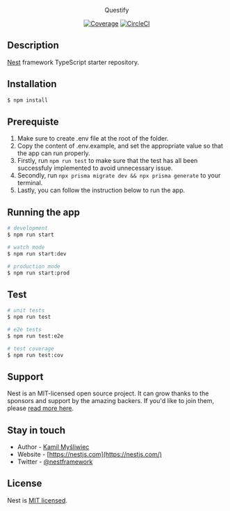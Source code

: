 <p align="center">Questify</p>
    <p align="center">
<a href="https://gitlab.com/questify-ppl/backend/badges/main/coverage.svg?job=Test" target="_blank"><img src="https://gitlab.com/questify-ppl/backend/badges/main/coverage.svg?job=Test" alt="Coverage" /></a>
<a href="https://circleci.com/gh/nestjs/nest" target="_blank"><img src="https://img.shields.io/circleci/build/github/nestjs/nest/master" alt="CircleCI" /></a>
</p>
  <!--[![Backers on Open Collective](https://opencollective.com/nest/backers/badge.svg)](https://opencollective.com/nest#backer)
  [![Sponsors on Open Collective](https://opencollective.com/nest/sponsors/badge.svg)](https://opencollective.com/nest#sponsor)-->

## Description

[Nest](https://github.com/nestjs/nest) framework TypeScript starter repository.

## Installation

```bash
$ npm install
```

## Prerequiste

1. Make sure to create .env file at the root of the folder.
2. Copy the content of .env.example, and set the appropriate value so that the app can run properly.
3. Firstly, run `npm run test` to make sure that the test has all been successfuly implemented to avoid unnecessary issue.
4. Secondly, run `npx prisma migrate dev && npx prisma generate` to your terminal.
5. Lastly, you can follow the instruction below to run the app.

## Running the app

```bash
# development
$ npm run start

# watch mode
$ npm run start:dev

# production mode
$ npm run start:prod
```

## Test

```bash
# unit tests
$ npm run test

# e2e tests
$ npm run test:e2e

# test coverage
$ npm run test:cov
```

## Support

Nest is an MIT-licensed open source project. It can grow thanks to the sponsors and support by the amazing backers. If you'd like to join them, please [read more here](https://docs.nestjs.com/support).

## Stay in touch

- Author - [Kamil Myśliwiec](https://kamilmysliwiec.com)
- Website - [https://nestjs.com](https://nestjs.com/)
- Twitter - [@nestframework](https://twitter.com/nestframework)

## License

Nest is [MIT licensed](LICENSE).
